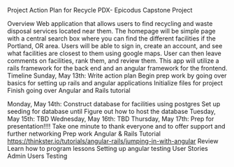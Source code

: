 Project Action Plan for Recycle PDX- Epicodus Capstone Project

Overview
	Web application that allows users to find recycling and waste disposal services located near them. The homepage will be simple page with a central search box where you can find the different facilities if the Portland, OR area. Users will be able to sign in, create an account, and see what facilities are closest to them using google maps. User can then leave comments on facilities, rank them, and review them. This app will utilize a rails framework for the back end and an angular framework for the frontend.
Timeline
Sunday, May 13th:
Write action plan
Begin prep work by going over basics for setting up rails and angular applications
Initialize files for project
Finish going over Angular and Rails tutorial

Monday, May 14th:
Construct database for facilities using postgres
Set up seeding for database until
Figure out how to host the database
Tuesday,  May 15th:
TBD
Wednesday,  May 16th:
TBD
Thursday, May 17th:
Prep for presentation!!!!
Take one minute to thank everyone and to offer support and further networking
Prep work
Angular & Rails Tutorial
https://thinkster.io/tutorials/angular-rails/jumping-in-with-angular
Review Learn how to program lessons
Setting up angular
testing
User Stories
Admin
Users
Testing
